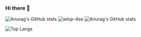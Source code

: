 ### Hi there 👋
![Anurag's GitHub stats](https://github-readme-stats.vercel.app/api?username=anuraghazra&count_private=true)
![wlop-4se](https://user-images.githubusercontent.com/95224307/164218881-1506ea6d-5bc1-4735-a04c-58dc0cbc0b7e.jpg)
![Anurag's GitHub stats](https://github-readme-stats.vercel.app/api?username=duchuys31&show_icons=true&theme=radical)

![Top Langs](https://github-readme-stats.vercel.app/api/top-langs/?username=duchuys31&layout=compact)


<!--
**duchuys31/duchuys31** is a ✨ _special_ ✨ repository because its `README.md` (this file) appears on your GitHub profile.

Here are some ideas to get you started:
![wlop-21se (1)](https://user-images.githubusercontent.com/95224307/164217980-bb68d72a-fa7f-440b-9849-aabe641af57b.jpg)

- 🔭 I’m currently working on ...
- 🌱 I’m currently learning ...
- 👯 I’m looking to collaborate on ...
- 🤔 I’m looking for help with ...
- 💬 Ask me about ...
- 📫 How to reach me: ...
- 😄 Pronouns: ...
- ⚡ Fun fact: ...
-->
